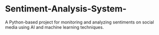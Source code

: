 # Sentiment-Analysis-System-
A Python-based project for monitoring and analyzing sentiments on social media using AI and machine learning techniques. 
